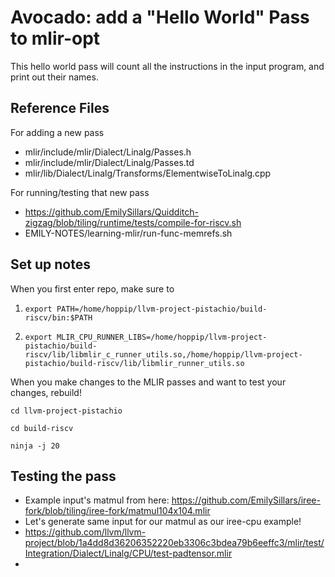 # Avocado: add a "Hello World" Pass to mlir-opt

This hello world pass will count all the instructions in the input program, and print out their names.

## Reference Files

For adding a new pass

- mlir/include/mlir/Dialect/Linalg/Passes.h
- mlir/include/mlir/Dialect/Linalg/Passes.td
- mlir/lib/Dialect/Linalg/Transforms/ElementwiseToLinalg.cpp

For running/testing that new pass

- https://github.com/EmilySillars/Quidditch-zigzag/blob/tiling/runtime/tests/compile-for-riscv.sh
- EMILY-NOTES/learning-mlir/run-func-memrefs.sh

## Set up notes

When you first enter repo, make sure to

1. ```
   export PATH=/home/hoppip/llvm-project-pistachio/build-riscv/bin:$PATH
   ```

2. ```
   export MLIR_CPU_RUNNER_LIBS=/home/hoppip/llvm-project-pistachio/build-riscv/lib/libmlir_c_runner_utils.so,/home/hoppip/llvm-project-pistachio/build-riscv/lib/libmlir_runner_utils.so
   ```

When you make changes to the MLIR passes and want to test your changes, rebuild!

```
cd llvm-project-pistachio

cd build-riscv

ninja -j 20
```

## Testing the pass

- Example input's matmul from here: https://github.com/EmilySillars/iree-fork/blob/tiling/iree-fork/matmul104x104.mlir
- Let's generate same input for our matmul as our iree-cpu example!
- https://github.com/llvm/llvm-project/blob/1a4dd8d36206352220eb3306c3bdea79b6eeffc3/mlir/test/Integration/Dialect/Linalg/CPU/test-padtensor.mlir
- 


